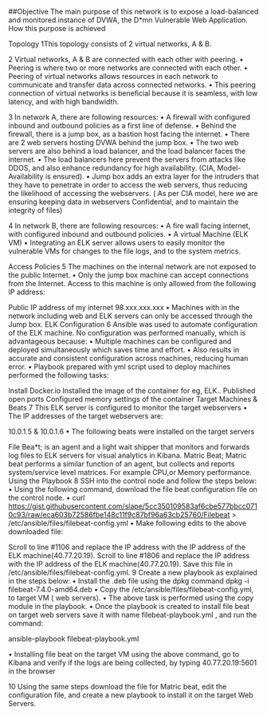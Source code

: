 ##Objective
The main purpose of this network is to expose a load-balanced and monitored instance of DVWA, the D*mn Vulnerable Web Application.
How this purpose is achieved

Topology
1This topology consists of 2 virtual networks, A & B.

2 Virtual networks, A & B are connected with each other with peering.
• Peering is where two or more networks are connected with each other.
• Peering of virtual networks allows resources in each network to communicate and transfer data across connected networks.
• This peering connection of virtual networks is beneficial because it is seamless, with low latency, and with high bandwidth.

3 In network A, there are following resources:
• A firewall with configured inbound and outbound policies as a first line of defense.
• Behind the firewall, there is a jump box, as a bastion host facing the internet.
• There are 2 web servers hosting DVWA behind the jump box.
• The two web servers are also behind a load balancer, and the load balancer faces the internet.
• The load balancers here prevent the servers from attacks like DDOS, and also enhance redundancy for high availability. (CIA, Model- Availability is ensured).
• Jump box adds an extra layer for the intruders that they have to penetrate in order to access the web servers, thus reducing the likelihood of accessing the webservers. ( As per CIA model, here
we are ensuring keeping data in webservers Confidential, and to maintain the integrity of files)

4 In network B, there are following resources:
• A fire wall facing internet, with configured inbound and outbound policies.
• A virtual Machine (ELK VM)
• Integrating an ELK server allows users to easily monitor the vulnerable VMs for changes to the file logs, and to the system metrics.

Access Policies
5 The machines on the internal network are not exposed to the public Internet.
• Only the jump box machine can accept connections from the Internet. Access to this machine is only allowed from the following IP address:

Public IP address of my internet 98.xxx.xxx.xxx
• Machines with in the network including web and ELK servers can only be accessed through the Jump box.
ELK Configuration
6 Ansible was used to automate configuration of the ELK machine. No configuration was performed manually, which is advantageous because:
• Multiple machines can be configured and deployed simultaneously which saves time and effort.
• Also results in accurate and consistent configuration across machines, reducing human error.
• Playbook prepared with yml script used to deploy machines performed the following tasks:

Install Docker.io
Installed the image of the container for eg, ELK..
Published open ports
Configured memory settings of the container
Target Machines & Beats
7 This ELK server is configured to monitor the target webservers
• The IP addresses of the target webservers are:

10.0.1.5 & 10.0.1.6
• The following beats were installed on the target servers

File Bea*t; is an agent and a light wait shipper that monitors and forwards log files to ELK servers for visual analytics in Kibana.
Matric Beat; Matric beat performs a similar function of an agent, but collects and reports system/service level matrices. For example CPU,or Memory performance.
Using the Playbook
8 SSH into the control node and follow the steps below:
• Using the following command, download the file beat configuration file on the control node.
• curl https://gist.githubusercontent.com/slape/5cc350109583af6cbe577bbcc0710c93/raw/eca603b72586fbe148c11f9c87bf96a63cb25760/Filebeat > /etc/ansible/files/filebeat-config.yml
• Make following edits to the above downloaded file:

Scroll to line #1106 and replace the IP address with the IP address of the ELK machine(40.77.20.19).
Scroll to line #1806 and replace the IP address with the IP address of the ELK machine(40.77.20.19).
Save this file in /etc/ansible/files/filebeat-config.yml.
9 Create a new playbook as explained in the steps below:
• Install the .deb file using the dpkg command dpkg -i filebeat-7.4.0-amd64.deb
• Copy the /etc/ansible/files/filebeat-config.yml, to target VM ( web servers).
• The above task is performed using the copy module in the playbook.
• Once the playbook is created to install file beat on target web servers save it with name filebeat-playbook.yml , and run the command:

ansible-playbook filebeat-playbook.yml

• Installing file beat on the target VM using the above command, go to Kibana and verify if the logs are being collected, by typing 40.77.20.19:5601 in the browser

10 Using the same steps download the file for Matric beat, edit the configuration file, and create a new playbook to install it on the target Web Servers.
